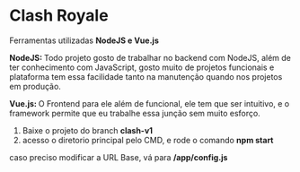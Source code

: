 # Clash Royale

Ferramentas utilizadas <strong>NodeJS e Vue.js</strong>

<strong>NodeJS: </strong>Todo projeto gosto de trabalhar no backend com NodeJS, além de ter conhecimento com JavaScript, gosto muito de projetos funcionais
e plataforma tem essa facilidade tanto na manutenção quando nos projetos em produção.

<strong>Vue.js: </strong>O Frontend para ele além de funcional, ele tem que ser intuitivo, e o framework permite que eu trabalhe essa junção sem muito esforço.

1. Baixe o projeto do branch <strong>clash-v1</strong>
2. acesso o diretorio principal pelo CMD, e rode o comando <strong>npm start</strong>

caso preciso modificar a URL Base, vá para <strong>/app/config.js</strong>
